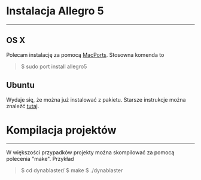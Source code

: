 # Instalacja Allegro 5
-----

## OS X

Polecam instalację za pomocą [MacPorts](https://www.macports.org/install.php). Stosowna komenda to

>$ sudo port install allegro5

## Ubuntu

Wydaje się, że można już instalować z pakietu. Starsze instrukcje można znaleźć [tutaj](https://wiki.allegro.cc/index.php?title=Ubuntu_and_Allegro_5).

# Kompilacja projektów
-----

W większości przypadków projekty można skompilować za pomocą polecenia "make". Przykład

>$ cd dynablaster/
>$ make
>$ ./dynablaster


